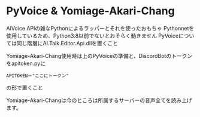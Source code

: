 # PyVoice & Yomiage-Akari-Chang

AIVoice APIの雑なPythonによるラッパーとそれを使ったおもちゃ
Pythonnetを使用しているため、Python3.8以前でないとおそらく動きません
PyVoiceについては同じ階層にAI.Talk.Editor.Api.dllを置くこと


Yomiage-Akari-Chang使用時は上のPyVoiceの準備と、DiscordBotのトークンをapitoken.pyに

```
APITOKEN＝"ここにトークン"
```
の形で置くこと

Yomiage-Akari-Changは今のところは所属するサーバーの音声全てを読み上げます。